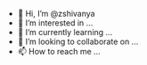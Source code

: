 - 👋 Hi, I’m @zshivanya
- 👀 I’m interested in ...
- 🌱 I’m currently learning ...
- 💞️ I’m looking to collaborate on ...
- 📫 How to reach me ...

<!---
zshivanya/zshivanya is a ✨ special ✨ repository because its `README.md` (this file) appears on your GitHub profile.
You can click the Preview link to take a look at your changes.
--->
